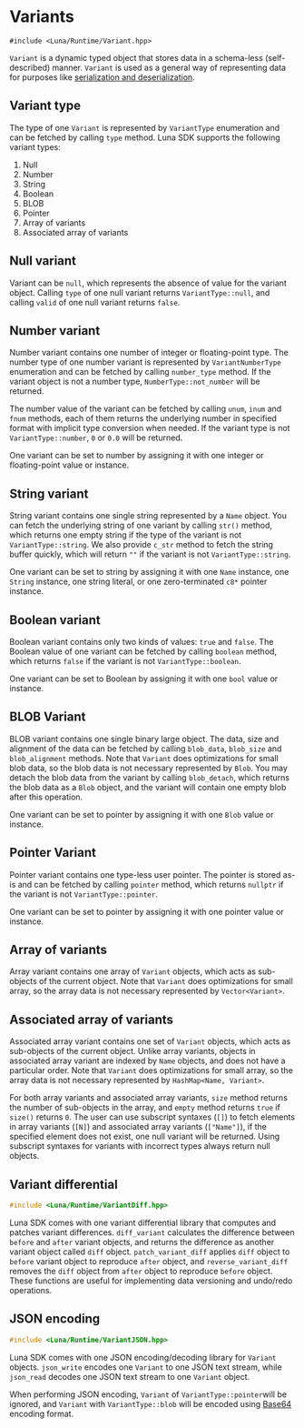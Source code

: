 # Variants

```
#include <Luna/Runtime/Variant.hpp>
```

`Variant` is a dynamic typed object that stores data in a schema-less (self-described) manner. `Variant` is used as a general way of representing data for purposes like [serialization and deserialization](serialization_and_deserialization.md).

## Variant type

The type of one `Variant` is represented by `VariantType` enumeration and can be fetched by calling `type` method. Luna SDK supports the following variant types:

1. Null
2. Number
3. String
4. Boolean
5. BLOB
6. Pointer
7. Array of variants
8. Associated array of variants

## Null variant

Variant can be `null`, which represents the absence of value for the variant object. Calling `type` of one null variant returns `VariantType::null`, and calling `valid` of one null variant returns `false`.

## Number variant

Number variant contains one number of integer or floating-point type. The number type of one number variant is represented by `VariantNumberType` enumeration and can be fetched by calling `number_type` method. If the variant object is not a number type, `NumberType::not_number` will be returned.

The number value of the variant can be fetched by calling `unum`, `inum` and `fnum` methods, each of them returns the underlying number in specified format with implicit type conversion when needed. If the variant type is not `VariantType::number`, `0` or `0.0` will be returned.

One variant can be set to number by assigning it with one integer or floating-point value or instance.

## String variant

String variant contains one single string represented by a `Name` object. You can fetch the underlying string of one variant by calling `str()` method, which returns one empty string if the type of the variant is not `VariantType::string`. We also provide `c_str` method to fetch the string buffer quickly, which will return `""` if the variant is not `VariantType::string`.

One variant can be set to string by assigning it with one `Name` instance, one `String` instance, one string literal, or one zero-terminated `c8*` pointer instance.

## Boolean variant

Boolean variant contains only two kinds of values: `true` and `false`. The Boolean value of one variant can be fetched by calling `boolean` method, which returns `false` if the variant is not `VariantType::boolean`.

One variant can be set to Boolean by assigning it with one `bool` value or instance.

## BLOB Variant

BLOB variant contains one single binary large object. The data, size and alignment of the data can be fetched by calling `blob_data`, `blob_size` and `blob_alignment` methods. Note that `Variant` does optimizations for small blob data, so the blob data is not necessary represented by `Blob`. You may detach the blob data from the variant by calling `blob_detach`, which returns the blob data as a `Blob` object, and the variant will contain one empty blob after this operation.

One variant can be set to pointer by assigning it with one `Blob` value or instance.

## Pointer Variant

Pointer variant contains one type-less user pointer. The pointer is stored as-is and can be fetched by calling `pointer` method, which returns `nullptr` if the variant is not `VariantType::pointer`.

One variant can be set to pointer by assigning it with one pointer value or instance.

## Array of variants

Array variant contains one array of `Variant` objects, which acts as sub-objects of the current object. Note that `Variant` does optimizations for small array, so the array data is not necessary represented by `Vector<Variant>`.

## Associated array of variants

Associated array variant contains one set of `Variant` objects, which acts as sub-objects of the current object. Unlike array variants, objects in associated array variant are indexed by `Name` objects, and does not have a particular order. Note that `Variant` does optimizations for small array, so the array data is not necessary represented by `HashMap<Name, Variant>`.

For both array variants and associated array variants, `size` method returns the number of sub-objects in the array, and `empty` method returns `true` if `size()` returns `0`. The user can use subscript syntaxes (`[]`) to fetch elements in array variants (`[N]`) and associated array variants (`["Name"]`), if the specified element does not exist, one null variant will be returned. Using subscript syntaxes for variants with incorrect types always return null objects.

## Variant differential

```c++
#include <Luna/Runtime/VariantDiff.hpp>
```

Luna SDK comes with one variant differential library that computes and patches variant differences. `diff_variant` calculates the difference between `before` and `after` variant objects, and returns the difference as another variant object called `diff` object. `patch_variant_diff` applies `diff` object to `before` variant object to reproduce `after` object, and `reverse_variant_diff` removes the `diff` object from `after` object to reproduce `before` object. These functions are useful for implementing data versioning and undo/redo operations.

## JSON encoding

```c++
#include <Luna/Runtime/VariantJSON.hpp>
```

Luna SDK comes with one JSON encoding/decoding library for `Variant` objects. `json_write` encodes one `Variant` to one JSON text stream, while `json_read` decodes one JSON text stream to one `Variant` object.

When performing JSON encoding, `Variant` of `VariantType::pointer`will be ignored, and `Variant` with `VariantType::blob` will be encoded using [Base64](https://en.wikipedia.org/wiki/Base64) encoding format.